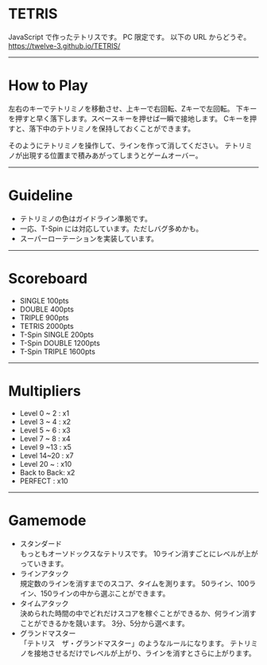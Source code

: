 # TETRIS
JavaScript で作ったテトリスです。
PC 限定です。
以下の URL からどうぞ。
https://twelve-3.github.io/TETRIS/
*****
# How to Play
左右のキーでテトリミノを移動させ、上キーで右回転、Zキーで左回転。
下キーを押すと早く落下します。スペースキーを押せば一瞬で接地します。
Cキーを押すと、落下中のテトリミノを保持しておくことができます。

そのようにテトリミノを操作して、ラインを作って消してください。
テトリミノが出現する位置まで積みあがってしまうとゲームオーバー。
******
# Guideline
- テトリミノの色はガイドライン準拠です。
- 一応、T-Spin には対応しています。ただしバグ多めかも。
- スーパーローテーションを実装しています。
******
# Scoreboard
- SINGLE 100pts
- DOUBLE 400pts
- TRIPLE 900pts
- TETRIS 2000pts
- T-Spin SINGLE 200pts
- T-Spin DOUBLE 1200pts
- T-Spin TRIPLE 1600pts
******
# Multipliers
- Level 0 ~ 2 : x1
- Level 3 ~ 4 : x2
- Level 5 ~ 6 : x3
- Level 7 ~ 8 : x4
- Level 9 ~13 : x5
- Level 14~20 : x7
- Level 20 ~  : x10
- Back to Back: x2
- PERFECT     : x10
******
# Gamemode
- スタンダード  
もっともオーソドックスなテトリスです。
10ライン消すごとにレベルが上がっていきます。
- ラインアタック  
規定数のラインを消すまでのスコア、タイムを測ります。
50ライン、100ライン、150ラインの中から選ぶことができます。
- タイムアタック  
決められた時間の中でどれだけスコアを稼ぐことができるか、何ライン消すことができるかを競います。
3分、5分から選べます。
- グランドマスター  
「テトリス　ザ・グランドマスター」のようなルールになります。
テトリミノを接地させるだけでレベルが上がり、ラインを消すとさらに上がります。
